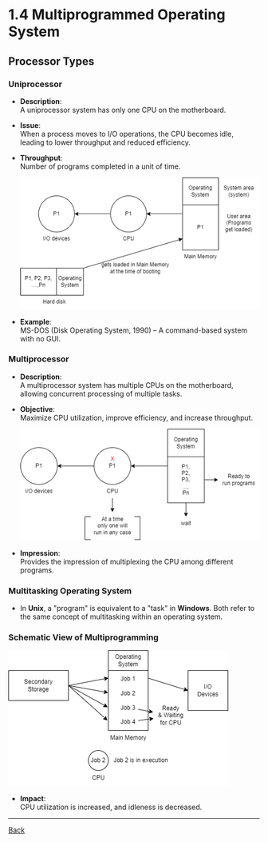 # 1.4 Multiprogrammed Operating System

## Processor Types

### Uniprocessor
- **Description**:  
  A uniprocessor system has only one CPU on the motherboard.
  
- **Issue**:  
  When a process moves to I/O operations, the CPU becomes idle, leading to lower throughput and reduced efficiency.

- **Throughput**:  
  Number of programs completed in a unit of time.
  
  ![Uniprocessor Overview](img/uniprocessor.drawio.png)
  
- **Example**:  
  MS-DOS (Disk Operating System, 1990) – A command-based system with no GUI.

### Multiprocessor
- **Description**:  
  A multiprocessor system has multiple CPUs on the motherboard, allowing concurrent processing of multiple tasks.
  
- **Objective**:  
  Maximize CPU utilization, improve efficiency, and increase throughput.
  
  ![Multiprocessor Overview](img/multiprocessor.drawio.png)

- **Impression**:  
  Provides the impression of multiplexing the CPU among different programs.

### Multitasking Operating System
- In **Unix**, a "program" is equivalent to a "task" in **Windows**. Both refer to the same concept of multitasking within an operating system.

### Schematic View of Multiprogramming
![Schematic View of Multiprogramming](img/schematic_view_of_multiprogramming.drawio.png)

- **Impact**:  
  CPU utilization is increased, and idleness is decreased.

---
[Back](Chapter1.md)